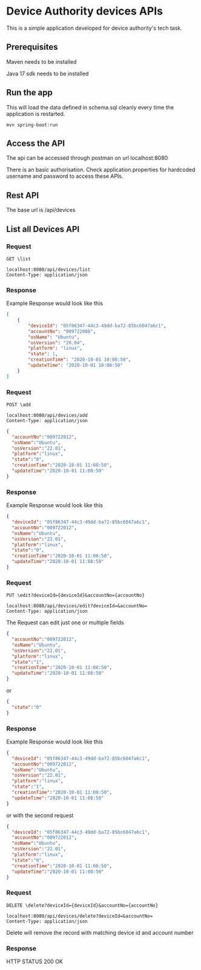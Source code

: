 # Device Authority devices APIs

This is a simple application developed for device authority's tech task.

## Prerequisites 
Maven needs to be installed

Java 17 sdk needs to be installed

## Run the app
This will load the data defined in schema.sql cleanly every time the application is restarted.

```mvn spring-boot:run```

## Access the API
The api can be accessed through postman on url localhost:8080

There is an basic authorisation.
Check application.properties for hardcoded username and password to access these APIs.

## Rest API
The base url is /api/devices

## List all Devices API

### Request
`GET \list`

    localhost:8080/api/devices/list
    Content-Type: application/json

### Response
Example Response would look like this
```JSON
[
    {
        "deviceId": "05f86347-44c3-49dd-ba72-85bc6047a6c1",
        "accountNo": "009722008",
        "osName": "Ubuntu",
        "osVersion": "20.04",
        "platform": "linux",
        "state": 1,
        "creationTime": "2020-10-01 10:08:50",
        "updateTime": "2020-10-01 10:08:50"
    }
]
```

### Request
`POST \add`

    localhost:8080/api/devices/add
    Content-Type: application/json

```JSON
{
  "accountNo":"009722012",
  "osName":"Ubuntu",
  "osVersion":"22.01",
  "platform":"linux",
  "state":"0",
  "creationTime":"2020-10-01 11:08:50",
  "updateTime":"2020-10-01 11:08:50"
}
```

### Response
Example Response would look like this
```JSON
{
  "deviceId": "05f86347-44c3-49dd-ba72-85bc6047a6c1",
  "accountNo":"009722012",
  "osName":"Ubuntu",
  "osVersion":"22.01",
  "platform":"linux",
  "state":"0",
  "creationTime":"2020-10-01 11:08:50",
  "updateTime":"2020-10-01 11:08:50"
}
```

### Request
`PUT \edit?deviceId={deviceId}&accountNo={accountNo}`

    localhost:8080/api/devices/edit?deviceId=&accountNo=
    Content-Type: application/json

The Request can edit just one or multiple fields
```JSON
{
  "accountNo":"009722012",
  "osName":"Ubuntu",
  "osVersion":"22.01",
  "platform":"linux",
  "state":"1",
  "creationTime":"2020-10-01 11:08:50",
  "updateTime":"2020-10-01 11:08:50"
}
```
or 
```JSON
{
  "state":"0"
}
```

### Response
Example Response would look like this
```JSON
{
  "deviceId": "05f86347-44c3-49dd-ba72-85bc6047a6c1",
  "accountNo":"009722012",
  "osName":"Ubuntu",
  "osVersion":"22.01",
  "platform":"linux",
  "state":"1",
  "creationTime":"2020-10-01 11:08:50",
  "updateTime":"2020-10-01 11:08:50"
}
```
or with the second request 
```JSON
{
  "deviceId": "05f86347-44c3-49dd-ba72-85bc6047a6c1",
  "accountNo":"009722012",
  "osName":"Ubuntu",
  "osVersion":"22.01",
  "platform":"linux",
  "state":"0",
  "creationTime":"2020-10-01 11:08:50",
  "updateTime":"2020-10-01 11:08:50"
}
```

### Request
`DELETE \delete?deviceId={deviceId}&accountNo={accountNo}`

    localhost:8080/api/devices/delete?deviceId=&accountNo=
    Content-Type: application/json

Delete will remove the record with matching device id and account number

### Response

HTTP STATUS 200 OK


